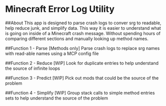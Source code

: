 # Minecraft Error Log Utility

##About
This app is designed to parse crash logs to conver srg to readable, help reduce junk, and simplify data. This way it is easier to understand what is going on inside of a Minecraft crash message. Without spending hours of comparing different sections and manually looking up method names.

##Function 1        - Parse [Methods only]
Parse crash logs to replace srg names with read-able names using a MCP config file

##Function 2        - Reduce [WIP]
Look for duplicate entries to help understand the source of infinite loops

##Function 3        - Predict [WIP]
Pick out mods that could be the source of the problem

##Function 4        - Simplify [WIP]
Group stack calls to simple method entries sets to help understand the source of the problem
